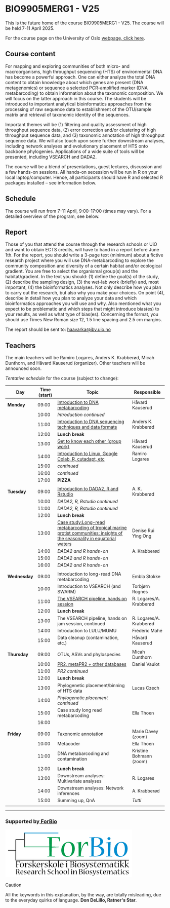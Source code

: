 # BIO9905MERG1 - V25
This is the future home of the course BIO9905MERG1 - V25. The course will be held 7-11 April 2025. 

For the course page on the University of Oslo [webpage, click here](https://www.uio.no/studier/emner/matnat/ibv/BIO9905MERG1/).

## Course content
For mapping and exploring communities of both micro- and macroorganisms, high throughput sequencing (HTS) of environmental DNA has become a powerful approach. One can either analyze the total DNA content to obtain knowledge about which genes are present (DNA metagenomics) or sequence a selected PCR-amplified marker (DNA metabarcoding) to obtain information about the taxonomic composition. We will focus on the latter approach in this course. The students will be introduced to important analytical bioinformatics approaches from the processing of raw sequence data to establishment of the OTU/sample matrix and retrieval of taxonomic identity of the sequences.

Important themes will be (1) filtering and quality assessment of high throughput sequence data, (2) error correction and/or clustering of high throughput sequence data, and (3) taxonomic annotation of high throughput sequence data. We will also touch upon some further downstream analyses, including network analyses and evolutionary placement of HTS onto backbone phylogenies. Applications of a wide suite of tools will be presented, including VSEARCH and DADA2.

The course will be a blend of presentations, guest lectures, discussion and a few hands-on sessions. All hands-on secession will be run in R on your local laptop/computer. Hence, all participants should have R and selected R packages installed – see information below.

## Schedule

The course will run from 7-11 April, 9:00-17:00 (times may vary). For a detailed overview of the program, see below.

## Report
Those of you that attend the course through the research schools or UiO and want to obtain ECTS credits, will have to hand in a report before June 1th.
For the report, you should write a 3-page text (minimum) about a fictive research project where you will use DNA-metabarcoding to explore the community composition and diversity of a certain habitat and/or ecological gradient. You are free to select the organismal group(s) and the habitat/gradient. In the text you should: (1) define the goal(s) of the study, (2) describe the sampling design, (3) the wet-lab work (briefly) and, most important, (4) the bioinformatics analyses. Not only describe how you plan to carry out the research, but also why you make your choices. On point (4), describe in detail how you plan to analyze your data and which bioinformatics approaches you will use and why. Also mentioned what you expect to be problematic and which steps that might introduce bias(es) to your results, as well as what type of bias(es). Concerning the format, you should use Times New Roman size 12, 1.5 line spacing and 2.5 cm margins.

The report should be sent to: haavarka@ibv.uio.no

## Teachers
The main teachers will be Ramiro Logares, Anders K. Krabberød, Micah Dunthorn, and Håvard Kauserud (organizer). Other teachers will be announced soon.

*Tentative schedule* for the course (subject to change):

| Day           | Time (start) | Topic                                                                                                                                      | Responsible             |
| ------------- | ------------ | ------------------------------------------------------------------------------------------------------------------------------------------ | ----------------------- |
| **Monday**    | 09:00        | [Introduction to DNA metabarcoding](./Lectures/Lecture_pdfs/Intro%20lecture%20revised.pdf)                                                 | Håvard Kauserud         |
|               | 10:00        | *Introduction continued*                                                                                                                   |                         |
|               | 11:00        | [Introduction to DNA sequencing techniques and data formats ](./Lectures/)                                                                 | Anders K. Krabberød     |
|               | 12:00        | **Lunch break**                                                                                                                            |                         |
|               | 13:00        |[ Get to know each other (group work)](./Lectures/Lecture_pdfs/Groups.pdf)                                                                                                       | Håvard Kauserud         |
|               | 14:00        | [Introduction to Linux, Google Colab, R, cutadapt, etc ](./Lectures)                                                                       | Ramiro Logares          |
|               | 15:00        | *continued*                                                                                                                                |                         |
|               | 16:00        | *continued*                                                                                                                                |                         |
|               | 17:00        | **PIZZA**                                                                                                                                  |                         |
|               |              |                                                                                                                                            |                         |
| **Tuesday**   | 09:00        | [Introduction to DADA2, R and Rstudio](Dada2_Pipeline)                                                                                     | A. K. Krabberød         |
|               | 10:00        | *DADA2, R, Rstudio continued*                                                                                                              |                         |
|               | 11:00        | *DADA2, R, Rstudio continued*                                                                                                              |                         |
|               | 12:00        | **Lunch break**                                                                                                                            |                         |
|               | 13:00        | [Case study:Long-read metabarcoding of tropical marine protist communities: insights of the seasonality in equatorial waters](./Lectures/) | Denise Rui Ying Ong     |
|               | 14:00        | *DADA2 and R hands-on*                                                                                                                     | A. Krabberød            |
|               | 15:00        | *DADA2 and R hands-on*                                                                                                                     |                         |
|               | 16:00        | *DADA2 and R hands-on*                                                                                                                     |                         |
|               |              |                                                                                                                                            |                         |
| **Wednesday** | 09:00        | Introduction to long-read DNA metabarcoding                                                                                                | Embla Stokke            |
|               | 10:00        | Introduction to VSEARCH (and SWARM)                                                                                                        | Torbjørn Rognes         |
|               | 11:00        | [The VSEARCH pipeline, hands on  session](./Lectures/)                                                                                                    | R. Logares/A. Krabberød |
|               | 12:00        | **Lunch break**                                                                                                                            |                         |
|               | 13:00        | The VSEARCH pipeline, hands on jam session, continued                                                                                      | R. Logares/A. Krabberød |
|               | 14:00        | Introduction to LULU/MUMU                                                                                                                  | Frédéric Mahé           |
|               | 15:00        | Data cleanup (contamination, etc.)                                                                                                         | Håvard Kauserud         |
|               |              |                                                                                                                                            |                         |
| **Thursday**  | 09:00        | OTUs, ASVs and phylospecies                                                                                                                | Micah Dunthorn          |
|               | 10:00        | [PR2, metaPR2 + other databases](./Lectures/Lecture_pdfs/2025-04-10%20PR2-UiO%20course.pdf)                                                                                                             | Daniel Vaulot           |
|               | 11:00        | *PR2 continued*                                                                                                                            |                         |
|               | 12:00        | **Lunch break**                                                                                                                            |                         |
|               | 13:00        | Phylogenetic placement/binning of HTS data                                                                                                 | Lucas Czech             |
|               | 14:00        | *Phylogenetic placement continued*                                                                                                         |                         |
|               | 15:00        | Case study long read metabarcoding                                                                                                         | Ella Thoen              |
|               | 16:00        |                                                                                                                                            |                         |
|               |              |                                                                                                                                            |                         |
| **Friday**    | 09:00        | Taxonomic annotation                                                                                                                       | Marie Davey (zoom)      |
|               | 10:00        | Metacoder                                                                                                                                  | Ella Thoen              |
|               | 11:00        | DNA metabarcoding and contamination                                                                                                        | Kristine Bohmann (zoom) |
|               | 12:00        | **Lunch break**                                                                                                                            |                         |
|               | 13:00        | Downstream analyses: Multivariate analyses                                                                                                 | R. Logares              |
|               | 14:00        | Downstream analyses: Network inferences                                                                                                    | A. Krabberød            |
|               | 15:00        | Summing up, QnA                                                                                                                            | *Tutti*                 |
|               |              |                                                                                                                                            |                         |


 ----
### Supported by[ ForBio](https://www.forbio.uio.no/)
![](./images/logo.png)   
  
> [!CAUTION]
> All the keywords in this explanation, by the way, are totally misleading, due to the everyday quirks of language.
**Don DeLillo, Ratner's Star**.
